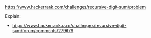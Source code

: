 https://www.hackerrank.com/challenges/recursive-digit-sum/problem

Explain:

- https://www.hackerrank.com/challenges/recursive-digit-sum/forum/comments/279679
